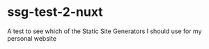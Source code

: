 # ssg-test-2-nuxt
A test to see which of the Static Site Generators I should use for my personal website
